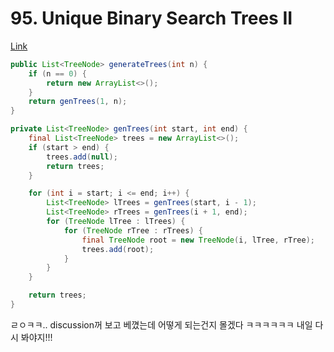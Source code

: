 # 95. Unique Binary Search Trees II

[Link](https://leetcode.com/problems/unique-binary-search-trees-ii/)

```java
public List<TreeNode> generateTrees(int n) {
    if (n == 0) {
        return new ArrayList<>();
    }
    return genTrees(1, n);
}

private List<TreeNode> genTrees(int start, int end) {
    final List<TreeNode> trees = new ArrayList<>();
    if (start > end) {
        trees.add(null);
        return trees;
    }

    for (int i = start; i <= end; i++) {
        List<TreeNode> lTrees = genTrees(start, i - 1);
        List<TreeNode> rTrees = genTrees(i + 1, end);
        for (TreeNode lTree : lTrees) {
            for (TreeNode rTree : rTrees) {
                final TreeNode root = new TreeNode(i, lTree, rTree);
                trees.add(root);
            }
        }
    }

    return trees;
}
```

ㄹㅇㅋㅋ.. discussion꺼 보고 베꼈는데 어떻게 되는건지 몰겠다 ㅋㅋㅋㅋㅋㅋ
내일 다시 봐야지!!!